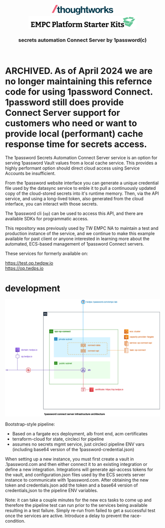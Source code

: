 <div align="center">
	<p>
		<img alt="Thoughtworks Logo" src="https://raw.githubusercontent.com/ThoughtWorks-DPS/static/master/thoughtworks_flamingo_wave.png?sanitize=true" width=200 />
    <br />
		<img alt="DPS Title" src="https://raw.githubusercontent.com/ThoughtWorks-DPS/static/master/EMPCPlatformStarterKitsImage.png" width=350/>
	</p>
  <h3>secrets automation Connect Server by 1password(c) </h3>
</div>
<br />

# ARCHIVED. As of April 2024 we are no longer maintaining this refernce code for using 1password Connect. 1password still does provide Connect Server support for customers who need or want to provide local (performant) cache response time for secrets access.

The 1password Secrets Automation Connect Server service is an option for serving 1password Vault values from a local cache service. This provides a highly performant option should direct cloud access using Service Accounts be insufficient.  

From the 1password website interface you can generate a unique credential file used by the datasync service to enble it to pull a continuously updated copy of the cloud-stored secrets into it's runtime memory. Then, via the API service, and using a long-lived token, also generated from the cloud interface, you can interact with those secrets.  

The 1password cli (`op`) can be used to access this API, and there are available SDKs for programmatic access.

This repository was previously used by TW EMPC NA to maintain a test and production instance of the service, and we continue to make this example available for past client or anyone interested in learning more about the automated, ECS-based management of 1password Connect servers.

These services for formerly available on:  

https://test.op.twdpw.io  
https://op.twdps.io  

# development

![basic architecture](https://github.com/ThoughtWorks-DPS/lab-service-op-connect-server/blob/main/doc/op-architecture.png)

Bootstrap-style pipeline:  

- Based on a fargate ecs deployment, alb front end, acm certificates
- terraform-cloud for state, circleci for pipeline
- assumes no secrets mgmt service, just circleci pipeline ENV vars (including base64 version of the 1password-credential.json)

When setting up a new instance, you must first create a vault in <your-team-name>.1password.com and then either connect it to an existing integration or define a new integration. Integrations will generate api-access tokens for the vault, and configuration.json files used by the ECS secrets server instance to communicate with 1password.com. After obtaining the new token and credentials.json add the token and a base64 version of credentials,json to the pipeline ENV variables.  

Note: it can take a couple minutes for the new ecs tasks to come up and therefore the pipeline test can run prior to the services being available resulting in a test failure. Simply re-run from failed to get a successful test once the services are active. Introduce a delay to prevent the race-condition.
